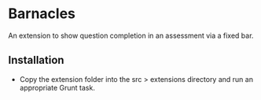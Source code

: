 # Barnacles

An extension to show question completion in an assessment via a fixed bar.

## Installation

* Copy the extension folder into the src > extensions directory and run an appropriate Grunt task.
